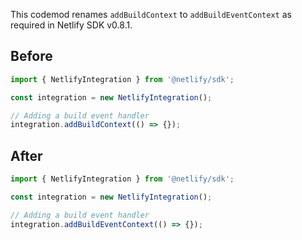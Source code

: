 This codemod renames `addBuildContext` to `addBuildEventContext` as required in Netlify SDK v0.8.1.

## Before

```jsx
import { NetlifyIntegration } from '@netlify/sdk';

const integration = new NetlifyIntegration();

// Adding a build event handler
integration.addBuildContext(() => {});
```

## After

```jsx
import { NetlifyIntegration } from '@netlify/sdk';

const integration = new NetlifyIntegration();

// Adding a build event handler
integration.addBuildEventContext(() => {});
```
